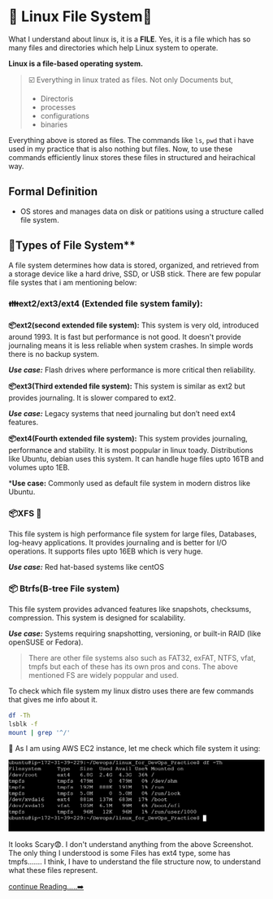 # 🐧 Linux File System📂
What I understand about linux is, it is a **FILE**. Yes, it is a file which has so many files and directories which help Linux system to operate.

**Linux is a file-based operating system.**
> ☑️ Everything in linux trated as files. Not only Documents but,
> * Directoris
> * processes
> * configurations
> * binaries

Everything above is stored as files. The commands like `ls`, `pwd` that i have used in my practice that is also nothing but files. Now, to use these commands efficiently linux stores these files in structured and heirachical way.

## Formal Definition
* OS stores and manages data on disk or patitions using a structure called file system.

## 🔡Types of File System**
A file system determines how data is stored, organized, and retrieved from a storage device like a hard drive, SSD, or USB stick.
There are few popular file systes that i am mentioning below:

### 👪ext2/ext3/ext4 (Extended file system family):
**📦ext2(second extended file system):**
  This system is very old, introduced around 1993. It is fast but performance is not good. It doesn't provide journaling means it is less reliable when system crashes. In simple words there is no backup system.
    
  ***Use case:*** Flash drives where performance is more critical then reliability.

**📦ext3(Third extended file system):**
This system is similar as ext2 but provides journaling. It is slower compared to ext2.

***Use case:*** Legacy systems that need journaling but don’t need ext4 features.

**📦ext4(Fourth extended file system):**
This system provides journaling, performance and stability. It is most poppular in linux toady. Distributions like Ubuntu, debian uses this system. It can handle huge files upto 16TB and volumes upto 1EB.

***Use case:** Commonly used as default file system in modern distros like Ubuntu.

### 📦XFS 🥇
This file system is high performance file system for large files, Databases, log-heavy applications. It provides journaling and is better for I/O operations. It supports files upto 16EB which is very huge.

***Use case:*** Red hat-based systems like centOS

### 📦 Btrfs(B-tree File system)
This file system provides advanced features like snapshots, checksums, compression. This system is designed for scalability.

***Use case:*** Systems requiring snapshotting, versioning, or built-in RAID (like openSUSE or Fedora).

> There are other file systems also such as FAT32, exFAT, NTFS, vfat, tmpfs but each of these has its own pros and cons. The above mentioned FS are widely poppular and used.

To check which file system my linux distro uses there are few commands that gives me info about it.

```bash
df -Th
lsblk -f
mount | grep '^/'
```

🧐 As I am using AWS EC2 instance, let me check which file system it using:

![script output](https://github.com/vrjbhvsr/linux_for_DevOps_Practice/blob/main/Week_2/screenshots/FSCMD.png)

It looks Scary😨. I don't understand anything from the above Screenshot. The only thing I understood is some Files has ext4 type, some has tmpfs.......
I think, I have to understand the file structure now, to understand what these files represent.

[continue Reading.....➡️](https://github.com/vrjbhvsr/linux_for_DevOps_Practice/blob/main/Week_2/Linux_File_system/Readme2.md)
